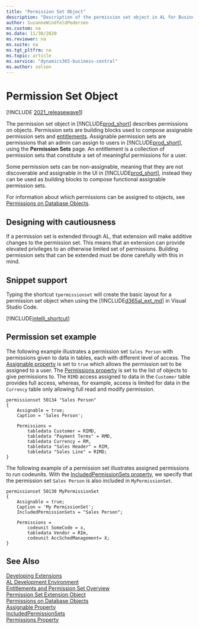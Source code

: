 ```yaml
---
title: "Permission Set Object"
description: "Description of the permission set object in AL for Business Central    ."
author: SusanneWindfeldPedersen
ms.custom: na
ms.date: 11/30/2020
ms.reviewer: na
ms.suite: na
ms.tgt_pltfrm: na
ms.topic: article
ms.service: "dynamics365-business-central"
ms.author: solsen
---
```


# Permission Set Object

[!INCLUDE [2021_releasewave1](../includes/2021_releasewave1.md)]

The permission set object in [!INCLUDE[prod_short](includes/prod_short.md)] describes permissions on objects. Permission sets are building blocks used to compose assignable permission sets and [entitlements](devenv-entitlement-object.md). Assignable permission sets are permissions that an admin can assign to users in [!INCLUDE[prod_short](includes/prod_short.md)], using the **Permission Sets** page. An entitlement is a collection of permission sets that constitute a set of meaningful permissions for a user.

Some permission sets can be non-assignable, meaning that they are not discoverable and assignable in the UI in [!INCLUDE[prod_short](includes/prod_short.md)], instead they can be used as building blocks to compose functional assignable permission sets.

For information about which permissions can be assigned to objects, see [Permissions on Database Objects](devenv-permissions-on-database-objects.md).

## Designing with cautiousness

If a permission set is extended through AL, that extension will make additive changes to the permission set. This means that an extension can provide elevated privileges to an otherwise limited set of permissions. Building permission sets that can be extended must be done carefully with this in mind.

## Snippet support

Typing the shortcut `tpermissionset` will create the basic layout for a permission set object when using the [!INCLUDE[d365al_ext_md](../includes/d365al_ext_md.md)] in Visual Studio Code.

[!INCLUDE[intelli_shortcut](includes/intelli_shortcut.md)]

## Permission set example

The following example illustrates a permission set `Sales Person` with permissions given to data in tables, each with different level of access. The <!-- [Assignable property](properties/devenv-assignable-property.md)--> [Assignable property](https://review.docs.microsoft.com/en-us/dynamics365/business-central/dev-itpro/developer/properties/devenv-assignable-property?branch=new-properties) is set to `true` which allows the permission set to be assigned to a user. The <!--[Permissions property](properties/devenv-permissions-property.md)--> [Permissions property](https://review.docs.microsoft.com/en-us/dynamics365/business-central/dev-itpro/developer/properties/devenv-permissions-property?branch=new-properties) is set to the list of objects to give permissions to. The `RIMD` access assigned to data in the `Customer` table provides full access, whereas, for example, access is limited for data in the `Currency` table only allowing full read and modify permission. 


```al
permissionset 50134 "Sales Person"
{
    Assignable = true;
    Caption = 'Sales Person';

    Permissions = 
        tabledata Customer = RIMD,
        tabledata "Payment Terms" = RMD,
        tabledata Currency = RM,
        tabledata "Sales Header" = RIM,
        tabledata "Sales Line" = RIMD;
}

```

The following example of a permission set illustrates assigned permissions to run codeunits. With the <!-- [IncludedPermissionSets property](properties/devenv-includedpermissionsets-property.md) -->[IncludedPermissionSets property](https://review.docs.microsoft.com/en-us/dynamics365/business-central/dev-itpro/developer/properties/devenv-includedpermissionsets-property?branch=new-properties), we specify that the permission set `Sales Person` is also included in `MyPermissionSet`.

```al
permissionset 50130 MyPermissionSet 
{ 
    Assignable = true;
    Caption = 'My PermissionSet';
    IncludedPermissionSets = "Sales Person"; 

    Permissions = 
        codeunit SomeCode = x, 
        tabledata Vendor = RIm,
        codeunit AccSchedManagement= X; 
} 
```

## See Also

[Developing Extensions](devenv-dev-overview.md)  
[AL Development Environment](devenv-reference-overview.md)  
[Entitlements and Permission Set Overview](devenv-entitlements-and-permissionsets-overview.md)  
[Permission Set Extension Object](devenv-permissionset-ext-object.md)  
[Permissions on Database Objects](devenv-permissions-on-database-objects.md)  
[Assignable Property](properties/devenv-assignable-property.md)  
[IncludedPermissionSets](properties/devenv-includedpermissionsets-property.md)  
[Permissions Property](properties/devenv-permissions-property.md)

